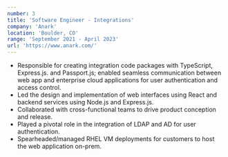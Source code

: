 ```yaml
---
number: 3
title: 'Software Engineer - Integrations'
company: 'Anark'
location: 'Boulder, CO'
range: 'September 2021 - April 2023'
url: 'https://www.anark.com/'
---
```


- Responsible for creating integration code packages with TypeScript, Express.js. and Passport.js; enabled seamless
  communication between web app and enterprise cloud applications for user authentication and access control.
- Led the design and implementation of web interfaces using React and backend services using Node.js and
  Express.js.
- Collaborated with cross-functional teams to drive product conception and release.
- Played a pivotal role in the integration of LDAP and AD for user authentication.
- Spearheaded/managed RHEL VM deployments for customers to host the web application on-prem.
